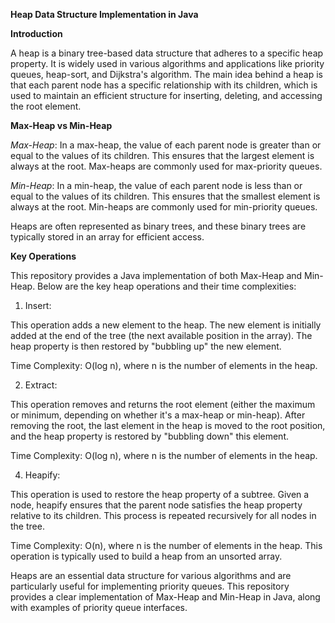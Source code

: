 **Heap Data Structure Implementation in Java**

**Introduction**

A heap is a binary tree-based data structure that adheres to a specific heap property. It is widely used in various algorithms and applications like priority queues, heap-sort, and Dijkstra's algorithm. The main idea behind a heap is that each parent node has a specific relationship with its children, which is used to maintain an efficient structure for inserting, deleting, and accessing the root element.

**Max-Heap vs Min-Heap**

*Max-Heap*: In a max-heap, the value of each parent node is greater than or equal to the values of its children. This ensures that the largest element is always at the root. Max-heaps are commonly used for max-priority queues.

*Min-Heap*: In a min-heap, the value of each parent node is less than or equal to the values of its children. This ensures that the smallest element is always at the root. Min-heaps are commonly used for min-priority queues.

Heaps are often represented as binary trees, and these binary trees are typically stored in an array for efficient access.

**Key Operations**

This repository provides a Java implementation of both Max-Heap and Min-Heap. Below are the key heap operations and their time complexities:

1. Insert:

This operation adds a new element to the heap.
The new element is initially added at the end of the tree (the next available position in the array). The heap property is then restored by "bubbling up" the new element.

Time Complexity: O(log n), where n is the number of elements in the heap.

2. Extract:

This operation removes and returns the root element (either the maximum or minimum, depending on whether it's a max-heap or min-heap). After removing the root, the last element in the heap is moved to the root position, and the heap property is restored by "bubbling down" this element.

Time Complexity: O(log n), where n is the number of elements in the heap.

4. Heapify:

This operation is used to restore the heap property of a subtree. Given a node, heapify ensures that the parent node satisfies the heap property relative to its children. This process is repeated recursively for all nodes in the tree.

Time Complexity: O(n), where n is the number of elements in the heap. This operation is typically used to build a heap from an unsorted array.


 


Heaps are an essential data structure for various algorithms and are particularly useful for implementing priority queues. This repository provides a clear implementation of Max-Heap and Min-Heap in Java, along with examples of priority queue interfaces. 


